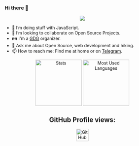 ### Hi there 👋
<p align="center">
  <img src="https://readme-typing-svg.herokuapp.com?font=Fira+Code&color=%235094F0&size=24&lines=Full+Stack+web+developer;Always+learning+new+things">
</p>

- 🌱 I’m doing stuff with JavaScript. 
- 👯 I’m looking to collaborate on Open Source Projects.
- 👪 I'm a [GDG](https://developers.google.com/community/gdg) organizer.
- 💬 Ask me about Open Source, web development and hiking. 
- 📫 How to reach me: Find me at home or on [Telegram](https://t.me/manuelalferez).

<div align="center">
  <img src="https://github-readme-stats.vercel.app/api?username=manuelalferez&show_icons=true" alt="Stats" height="150">
  <img src="https://github-readme-stats.vercel.app/api/top-langs/?username=manuelalferez&layout=compact" alt="Most Used Languages" height="150">
  <h2>GitHub Profile views:</h2>
  <img src="https://profile-counter.glitch.me/manuelalferez/count.svg" alt="GitHub Views" height="40">
 </div>
